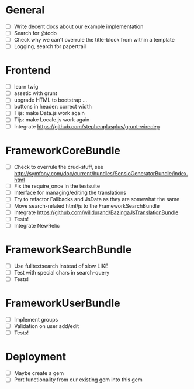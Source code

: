 # General

* [ ] Write decent docs about our example implementation
* [ ] Search for @todo
* [ ] Check why we can't overrule the title-block from within a template
* [ ] Logging, search for papertrail

# Frontend

* [ ] learn twig
* [ ] assetic with grunt
* [ ] upgrade HTML to bootstrap ...
* [ ] buttons in header: correct width
* [ ] Tijs: make Data.js work again
* [ ] Tijs: make Locale.js work again
* [ ] Integrate https://github.com/stephenplusplus/grunt-wiredep

# FrameworkCoreBundle

* [ ] Check to overrule the crud-stuff, see http://symfony.com/doc/current/bundles/SensioGeneratorBundle/index.html
* [ ] Fix the require_once in the testsuite
* [ ] Interface for managing/editing the translations
* [ ] Try to refactor Fallbacks and JsData as they are somewhat the same
* [ ] Move search-related html/js to the FrameworkSearchBundle
* [ ] Integrate https://github.com/willdurand/BazingaJsTranslationBundle
* [ ] Tests!
* [ ] Integrate NewRelic

# FrameworkSearchBundle

* [ ] Use fulltextsearch instead of slow LIKE
* [ ] Test with special chars in search-query
* [ ] Tests!

# FrameworkUserBundle

* [ ] Implement groups
* [ ] Validation on user add/edit
* [ ] Tests!

# Deployment

* [ ] Maybe create a gem
* [ ] Port functionality from our existing gem into this gem

